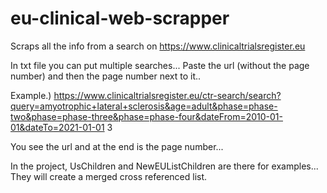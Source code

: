 # eu-clinical-web-scrapper
Scraps all the info from a search on https://www.clinicaltrialsregister.eu

In txt file you can put multiple searches... Paste the url (without the page number) and then the page number next to it..

Example.) https://www.clinicaltrialsregister.eu/ctr-search/search?query=amyotrophic+lateral+sclerosis&age=adult&phase=phase-two&phase=phase-three&phase=phase-four&dateFrom=2010-01-01&dateTo=2021-01-01 3

You see the url and at the end is the page number...


In the project, UsChildren and NewEUListChildren are there for examples... They will create a merged cross referenced list.
